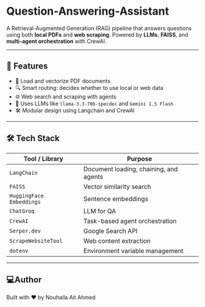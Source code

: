 # Question-Answering-Assistant

A Retrieval-Augmented Generation (RAG) pipeline that answers questions using both **local PDFs** and **web scraping**. Powered by **LLMs**, **FAISS**, and **multi-agent orchestration** with CrewAI.

---

## 🚀 Features

- 📄 Load and vectorize PDF documents
- 🔍 Smart routing: decides whether to use local or web data
- 🌐 Web search and scraping with agents
- 🧠 Uses LLMs like `llama-3.3-70b-specdec` and `Gemini 1.5 Flash`
- 🛠️ Modular design using Langchain and CrewAI

---

## 🛠️ Tech Stack

| Tool / Library            | Purpose                                 |
|--------------------------|-----------------------------------------|
| `LangChain`              | Document loading, chaining, and agents  |
| `FAISS`                  | Vector similarity search                |
| `HuggingFace Embeddings` | Sentence embeddings                     |
| `ChatGroq`               | LLM for QA                              |
| `CrewAI`                 | Task-based agent orchestration          |
| `Serper.dev`             | Google Search API                       |
| `ScrapeWebsiteTool`      | Web content extraction                  |
| `dotenv`                 | Environment variable management         |

---



## 💻Author
Built with ❤️ by Nouhaila Ait Ahmed
